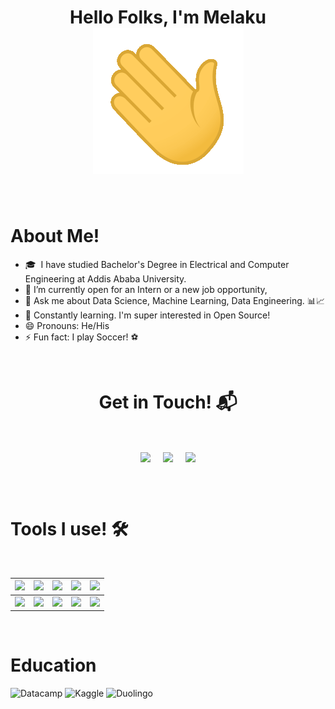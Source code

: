 <h1 align="center">Hello Folks, I'm Melaku <a> <img src="wave.gif"></h1>
<Br>
<h1>About Me! </h1>

- 🎓 &nbsp;I have studied Bachelor's Degree in Electrical and Computer Engineering at Addis Ababa University.
- 🔭 I’m currently open for an Intern or a new job opportunity,
- 💬  Ask me about Data Science, Machine Learning, Data Engineering. 📊📈
- 🏫 Constantly learning. I'm super interested in Open Source!
- 😄 Pronouns: He/His
- ⚡ Fun fact: I play Soccer! ⚽       
  
<Br>
<h1 align="center">Get in Touch! 📬</h1>
<Br>
<p align="center">
<a href="https://www.linkedin.com/in/melaku-a-mekonnen-" target="blank"><img align="center" src="https://img.shields.io/badge/Melaku Mekonnen-0077B5?style=for-the-badge&logo=linkedin&logoColor=white" /></a> &nbsp;&nbsp;&nbsp;  <a href="mailto:melakuandarge100@gmail.com" target="blank"><img align="center" src="https://img.shields.io/badge/gmail-D14836?style=for-the-badge&logo=gmail&logoColor=white" /></a>    &nbsp;&nbsp;&nbsp;       <a href="https://github.com/Melak2017" target="blank"><img align="center" src="https://img.shields.io/badge/Melak2017-100000?style=for-the-badge&logo=github&logoColor=white" /></a>
</p>
<Br> 
<Br>

<h1>Tools I use! 🛠️</h1>
<Br>
 
|![](https://img.shields.io/badge/Python-FFD43B?style=for-the-badge&logo=python&logoColor=darkgreen)|![](https://img.shields.io/badge/TensorFlow-FF6F00?style=for-the-badge&logo=TensorFlow&logoColor=white)|![](https://img.shields.io/badge/scikit_learn-F7931E?style=for-the-badge&logo=scikit-learn&logoColor=white)|![](https://img.shields.io/badge/Keras-D00000?style=for-the-badge&logo=Keras&logoColor=white)|![](https://img.shields.io/badge/Jupyter-F37626.svg?&style=for-the-badge&logo=Jupyter&logoColor=white)|
|---|---|---|---|---|
|![](https://img.shields.io/badge/conda-342B029.svg?&style=for-the-badge&logo=anaconda&logoColor=white)|![](https://img.shields.io/badge/Pandas-2C2D72?style=for-the-badge&logo=pandas&logoColor=white)|![](https://img.shields.io/badge/Numpy-777BB4?style=for-the-badge&logo=numpy&logoColor=white)|![](https://img.shields.io/badge/Plotly-239120?style=for-the-badge&logo=plotly&logoColor=white)|![](https://img.shields.io/badge/And%20More!-yellow?style=for-the-badge)|
  <Br>
<h1>Education</h1>

![Datacamp](https://img.shields.io/badge/Datacamp-05192D?style=for-the-badge&logo=datacamp&logoColor=03E860)
![Kaggle](https://img.shields.io/badge/Kaggle-035a7d?style=for-the-badge&logo=kaggle&logoColor=white)
![Duolingo](https://img.shields.io/badge/Duolingo-%234DC730.svg?style=for-the-badge&logo=Duolingo&logoColor=white)

